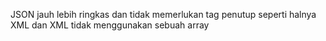  JSON jauh lebih ringkas dan tidak memerlukan tag penutup seperti halnya XML dan XML tidak menggunakan sebuah array 
